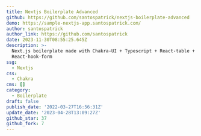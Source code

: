 ```yaml
---
title: Nextjs Boilerplate Advanced
github: https://github.com/santospatrick/nextjs-boilerplate-advanced
demo: https://sample-nextjs-app.santospatrick.com/
author: santospatrick
author_link: https://github.com/santospatrick
date: 2023-11-30T08:55:25.645Z
description: >-
  Next.js boilerplate made with Chakra-UI + Typescript + React-table +
  React-hook-form
ssg:
  - Nextjs
css:
  - Chakra
cms: []
category:
  - Boilerplate
draft: false
publish_date: '2022-03-27T16:56:31Z'
update_date: '2023-04-28T13:09:27Z'
github_star: 37
github_fork: 7
---
```

